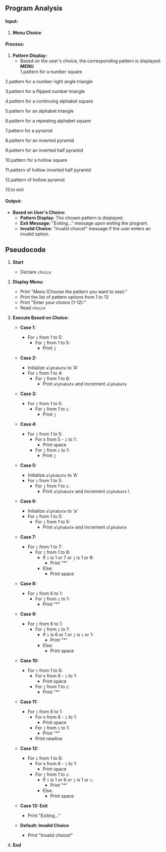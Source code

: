 ## Program Analysis

#### Input:
1. **Menu Choice** 

#### Process:
1. **Pattern Display:**
   - Based on the user's choice, the corresponding pattern is displayed:
   **MENU**   
1.pattern for a number square

2.pattern for a number right angle triangle

3.pattern for a flipped number triangle

4.pattern for a continuing alphabet square

5.pattern for an alphabet triangle

6.pattern for a repeating alphabet square

7.pattern for a pyramid

8.pattern for an inverted pyramid

9.pattern for an inverted half pyramid

10.pattern for a hollow square

11.pattern of hollow inverted half pyramid

12.pattern of hollow  pyramid

13.to exit


#### Output:
- **Based on User's Choice:**
  - **Pattern Display:** The chosen pattern is displayed.
  - **Exit Message:** "Exiting..." message upon exiting the program.
  - **Invalid Choice:** "Invalid choice!" message if the user enters an invalid option.

## Pseudocode

1. **Start**
   - Declare `choice`

2. **Display Menu:**
   - Print "Menu (Choose the pattern you want to see):"
   - Print the list of pattern options from 1 to 13
   - Print "Enter your choice (1-12):"
   - Read `choice`

3. **Execute Based on Choice:**
   - **Case 1:**
     - For `i` from 1 to 5:
       - For `j` from 1 to 5:
         - Print `j`
   
   - **Case 2:**
     - Initialize `alphabate` to 'A'
     - For `i` from 1 to 4:
       - For `j` from 1 to 6:
         - Print `alphabate` and increment `alphabate`
    
     
   - **Case 3:**
     - For `i` from 1 to 5:
       - For `j` from 1 to `i`:
         - Print `j`
       
   - **Case 4:**
     - For `i` from 1 to 5:
       - For `k` from 5 - `i` to 1:
         - Print space
       - For `j` from `i` to 1:
         - Print `j`
   - **Case 5:**
     - Initialize `alphabate` to 'A'
     - For `i` from 1 to 5:
       - For `j` from 1 to `i`:
         - Print `alphabate` and increment `alphabate`
\

   - **Case 6:**
     - Initialize `alphabate` to 'a'
     - For `i` from 1 to 5:
       - For `j` from 1 to 5:
         - Print `alphabate` and increment `alphabate`
   

   - **Case 7:**
     - For `i` from 1 to 7:
       - For `j` from 1 to 8:
         - If `i` is 1 or 7 or `j` is 1 or 8:
           - Print "*"
         - Else:
           - Print space


   - **Case 8:**
     - For `i` from 6 to 1:
       - For `j` from `i` to 1:
         - Print "*"

   - **Case 9:**
     - For `i` from 6 to 1:
       - For `j` from `i` to 1:
         - If `i` is 6 or 1 or `j` is `i` or 1:
           - Print "*"
         - Else:
           - Print space
       
   - **Case 10:**
     - For `i` from 1 to 6:
       - For `k` from 6 - `i` to 1:
         - Print space
       - For `j` from 1 to `i`:
         - Print "*"


   - **Case 11:**
     - For `i` from 6 to 1:
       - For `k` from 6 - `i` to 1:
         - Print space
       - For `j` from `i` to 1:
         - Print "*"
       - Print newline

   - **Case 12:**
     - For `i` from 1 to 6:
       - For `k` from 6 - `i` to 1:
         - Print space
       - For `j` from 1 to `i`:
         - If `i` is 1 or 6 or `j` is 1 or `i`:
           - Print "*"
         - Else:
           - Print space

   - **Case 13: Exit**
     - Print "Exiting..."
   
   - **Default: Invalid Choice**
     - Print "Invalid choice!"

4. **End**


